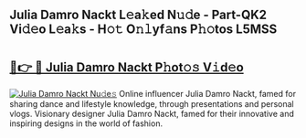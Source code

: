 ## Julia Damro Nackt L𝚎a𝚔ed N𝚞𝚍e - Part-QK2 Vi𝚍𝚎o L𝚎a𝚔s - H𝚘𝚝 O𝚗𝚕yf𝚊ns P𝚑𝚘tos L5MSS

# <h2><a href="http://kf50j9.oniu.top/?m=Julia+Damro+Nackt">🔗👉 🔴 Julia Damro Nackt P𝚑ot𝚘𝚜 V𝚒d𝚎o</a></h2>

[![Julia Damro Nackt Nu𝚍e𝚜](https://i.imgur.com/0qMVB7G.gif)](http://kf50j9.oniu.top/?m=Julia+Damro+Nackt)
Online influencer Julia Damro Nackt, famed for sharing dance and lifestyle knowledge, through presentations and personal vlogs. Visionary designer Julia Damro Nackt, famed for their innovative and inspiring designs in the world of fashion.  
